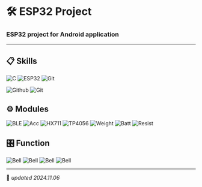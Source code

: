 # 🛠️ ESP32 Project
### ESP32 project for Android application

------

## 📋 Skills
![C](https://img.shields.io/badge/C_Language-%23A8B9CC.svg?style=for-the-badge&logo=c&logoColor=white)
![ESP32](https://img.shields.io/badge/ESP32-%23E7352C.svg?style=for-the-badge&logo=espressif&logoColor=white)
![Git](https://img.shields.io/badge/BLE-%230082FC.svg?style=for-the-badge&logo=bluetooth&logoColor=white)

![Github](https://img.shields.io/badge/GitHub-%23181717.svg?style=for-the-badge&logo=github&logoColor=white)
![Git](https://img.shields.io/badge/Git-%23F05032.svg?style=for-the-badge&logo=git&logoColor=white)

## ⚙️ Modules
![BLE](https://img.shields.io/badge/Bluetooth_BLE-%230082FC.svg?style=for-the-badge&logo=bluetooth&logoColor=white)
![Acc](https://img.shields.io/badge/AMー3AXIS-%23FF79FE.svg?style=for-the-badge&logo=&logoColor=white)
![HX711](https://img.shields.io/badge/HX_711-%23732BFC.svg?style=for-the-badge&logo=&logoColor=white)
![TP4056](https://img.shields.io/badge/TP_4056-%23FF6200.svg?style=for-the-badge&logo=&logoColor=white)
![Weight](https://img.shields.io/badge/Weight_Sensor-%23FFF300.svg?style=for-the-badge&logo=&logoColor=white)
![Batt](https://img.shields.io/badge/3.7V_Battery-%230066FF.svg?style=for-the-badge&logo=&logoColor=white)
![Resist](https://img.shields.io/badge/Resistance_(1KΩ)-%234F00FF.svg?style=for-the-badge&logo=&logoColor=white)

## 🎛️ Function
![Bell](https://img.shields.io/badge/Ring_bell-%2309F205.svg?style=for-the-badge&logo=&logoColor=white)
![Bell](https://img.shields.io/badge/Measure_Weight-%230025F5.svg?style=for-the-badge&logo=&logoColor=white)
![Bell](https://img.shields.io/badge/Overcharge_Prevention-%23F5351D.svg?style=for-the-badge&logo=&logoColor=white)
![Bell](https://img.shields.io/badge/Control_With_App-%23BE05F2.svg?style=for-the-badge&logo=&logoColor=white)

------

📌 *updated 2024.11.06*

